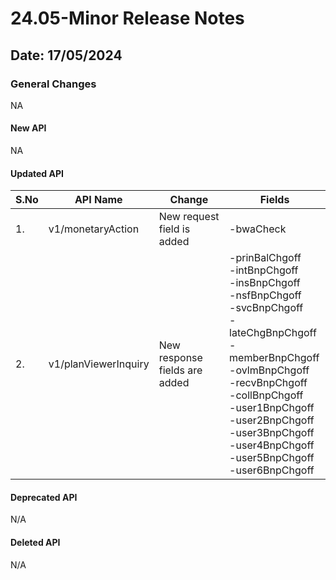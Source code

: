# 24.05-Minor Release Notes

## Date: 17/05/2024

### General Changes

NA

#### New API

NA

#### Updated API

| S.No | API Name             | Change                        | Fields                                                                                                                                                                                                                                                                                                                               |
|------|----------------------|-------------------------------|--------------------------------------------------------------------------------------------------------------------------------------------------------------------------------------------------------------------------------------------------------------------------------------------------------------------------------------|
| 1.   | v1/monetaryAction    | New request field is added    | -bwaCheck                                                                                                                                                                                                                                                                                                                            |
| 2.   | v1/planViewerInquiry | New response fields are added | -prinBalChgoff</br> -intBnpChgoff</br> -insBnpChgoff</br> -nsfBnpChgoff</br> -svcBnpChgoff</br> -lateChgBnpChgoff</br> -memberBnpChgoff</br> -ovlmBnpChgoff</br> -recvBnpChgoff</br> -collBnpChgoff</br> -user1BnpChgoff</br> -user2BnpChgoff</br> -user3BnpChgoff</br> -user4BnpChgoff</br> -user5BnpChgoff</br> -user6BnpChgoff    |

#### Deprecated API

N/A

#### Deleted API

N/A
